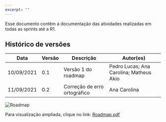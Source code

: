 ```yaml
---
excerpt: ""
---
```


Esse documento contêm a documentação das atividades realizadas em todas as sprints até a R1. 

## Histórico de versões
| Data  |  Versão  |  Descrição  | Autor(es) |
| ----- | -------- | ----------- | --------- |
|  10/09/2021 |  0.1 | Versão 1 do roadmap | Pedro Lucas; Ana Carolina; Matheus Akio  |
|  11/09/2021 |  0.2 | Correção de erro ortográfico | Ana Carolina  |




![Roadmap](https://user-images.githubusercontent.com/49570180/132893211-28b53da3-deaa-4fe7-9362-fbe31fcbe13c.jpg)

Para visualização ampliada, clique no link: [Roadmap.pdf](https://github.com/fga-eps-mds/2021-1-Bot/files/7145446/Roadmap.pdf)
